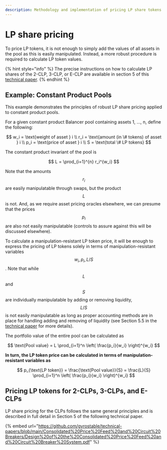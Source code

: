 ```yaml
---
description: Methodology and implementation of pricing LP share tokens
---
```


# LP share pricing

To price LP tokens, it is not enough to simply add the values of all assets in the pool as this is easily manipulated. Instead, a more robust procedure is required to calculate LP token values.

{% hint style="info" %}
The precise instructions on how to calculate LP shares of the 2-CLP, 3-CLP, or E-CLP are available in section 5 of this [technical paper](https://github.com/gyrostable/technical-papers/blob/main/Consolidated%20Price%20Feed%20and%20Circuit%20Breakers/Design%20of%20the%20Consolidated%20Price%20Feed%20and%20Circuit%20Breaker%20System.pdf).&#x20;
{% endhint %}

## Example: Constant Product Pools

This example demonstrates the principles of robust LP share pricing applied to constant product pools.

For a given constant product Balancer pool containing assets 1, ..., n, define the following:

$$
w_i = \text{weight of asset } i \\
r_i = \text{amount (in \# tokens) of asset } i \\
p_i = \text{price of asset } i \\
S = \text{total \# LP tokens}
$$

The constant product invariant of the pool is

$$
L = \prod_{i=1}^{n} r_i^{w_i}
$$

Note that the amounts $$r_i$$are easily manipulatable through swaps, but the product $$L$$is not. And, as we require asset pricing oracles elsewhere, we can presume that the prices $$p_i$$ are also not easily manipulatable (controls to assure against this will be discussed elsewhere).

To calculate a manipulation-resistant LP token price, it will be enough to express the pricing of LP tokens solely in terms of manipulation-resistant variables $$w_i, p_i, L / S$$. Note that while $$L$$ and $$S$$ are individually manipulatable by adding or removing liquidity, $$L/S$$ is not easily manipulatable as long as proper accounting methods are in place for handling adding and removing of liquidity (see Section 5.5 in the [technical paper](https://github.com/gyrostable/technical-papers/blob/main/Consolidated%20Price%20Feed%20and%20Circuit%20Breakers/Design%20of%20the%20Consolidated%20Price%20Feed%20and%20Circuit%20Breaker%20System.pdf) for more details).

The portfolio value of the entire pool can be calculated as

$$
\text{Pool value} = L \prod_{i=1}^n \left( \frac{p_i}{w_i} \right)^{w_i}
$$

**In turn, the LP token price can be calculated in terms of manipulation-resistant variables as**

$$
p_{\text{LP token}} = \frac{\text{Pool value}}{S} = \frac{L}{S} \prod_{i=1}^n \left( \frac{p_i}{w_i} \right)^{w_i}
$$





## Pricing LP tokens for 2-CLPs, 3-CLPs, and E-CLPs

LP share pricing for the CLPs follows the same general principles and is described in full detail in Section 5 of the following technical paper.

{% embed url="https://github.com/gyrostable/technical-papers/blob/main/Consolidated%20Price%20Feed%20and%20Circuit%20Breakers/Design%20of%20the%20Consolidated%20Price%20Feed%20and%20Circuit%20Breaker%20System.pdf" %}
